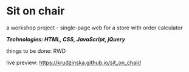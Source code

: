 # Sit on chair

a workshop project - single-page web for a store with order calculator

***Technologies: HTML, CSS, JavaScript, jQuery***

things to be done: RWD

live preview: https://krudzinska.github.io/sit_on_chair/
